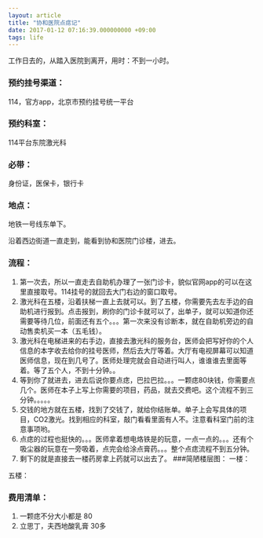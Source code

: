 ```yaml
---
layout: article
title: "协和医院点痣记"
date: 2017-01-12 07:16:39.000000000 +09:00
tags: life
---
```


工作日去的，从踏入医院到离开，用时：不到一小时。
### 预约挂号渠道：
114，官方app，北京市预约挂号统一平台
### 预约科室：
114平台东院激光科
### 必带：
身份证，医保卡，银行卡
### 地点：
地铁一号线东单下。

沿着西边街道一直走到，能看到协和医院门诊楼，进去。
### 流程：
1. 第一次去，所以一直走去自助机办理了一张门诊卡，貌似官网app的可以在这里直接取号。114挂号的就回去大门右边的窗口取号。
2. 激光科在五楼，沿着扶梯一直上去就可以。到了五楼，你需要先去左手边的自助机进行报到。点击报到，刷你的门诊卡就可以了，出单子，就可以知道你还需要等待几位，前面还有五个。。。第一次来没有诊断本，就在自助机旁边的自动售卖机买一本（五毛钱）。
3. 激光科在电梯进来的右手边，直接去激光科的服务台，医师会把写好你的个人信息的本字收去给你的挂号医师，然后去大厅等着。大厅有电视屏幕可以知道医师信息，现在到几号了。医师处理完就会自动进行叫人，谁谁谁去里面等着。等了五个人，不到十分钟。。
4. 等到你了就进去，进去后说你要点痣，巴拉巴拉。。。一颗痣80块钱，你需要点几个。医师在本子上写上你需要的项目，药品，就去交费吧。这个流程不到三分钟。。。。。
5. 交钱的地方就在五楼，找到了交钱了，就给你结账单。单子上会写具体的项目，CO2激光。找到相应的科室，敲门看看里面有人不。注意看科室门前的注意事项哟。
6. 点痣的过程也挺快的。。。医师拿着想电烙铁是的玩意，一点一点的。。。还有个吸尘器的玩意在一旁吸着，点完会给涂点膏药。。。整个点痣流程不到五分钟。
7. 剩下的就是直接去一楼药房拿上药就可以出去了。
###简陋楼层图：
一楼：

五楼：

### 费用清单：
1. 一颗痣不分大小都是 80
2. 立思丁，夫西地酸乳膏 30多
